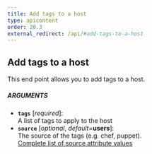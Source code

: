 ```yaml
---
title: Add tags to a host
type: apicontent
order: 20.3
external_redirect: /api/#add-tags-to-a-host
---
```


## Add tags to a host
This end point allows you to add tags to a host.

##### ARGUMENTS

* **`tags`** [*required*]:  
    A list of tags to apply to the host
* **`source`** [*optional*, *default*=**users**]:  
    The source of the tags (e.g. chef, puppet).  
    [Complete list of source attribute values](/integrations/faq/list-of-api-source-attribute-value)